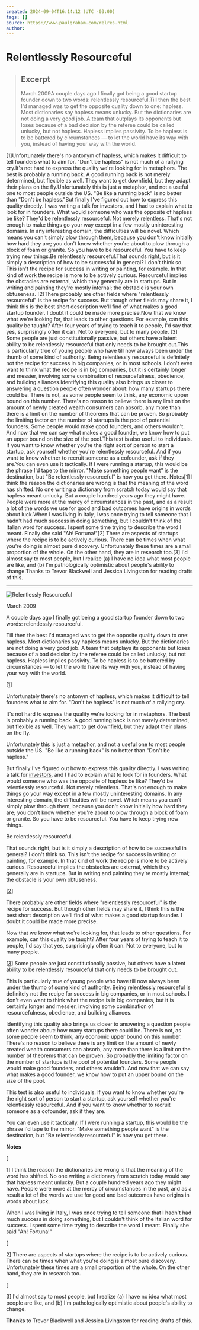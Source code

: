 ```yaml
---
created: 2024-09-04T16:14:12 (UTC -03:00)
tags: []
source: https://www.paulgraham.com/relres.html
author: 
---
```


# Relentlessly Resourceful

> ## Excerpt
> March 2009A couple days ago I finally got being a good startup founder down
to two words:  relentlessly resourceful.Till then the best I'd managed was to get the opposite quality down
to one: hapless.  Most dictionaries say hapless means unlucky.  But
the dictionaries are not doing a very good job.  A team that outplays
its opponents but loses because of a bad decision by the referee
could be called unlucky, but not hapless.  Hapless implies passivity.
To be hapless is to be battered by circumstances — to let the world
have its way with you, instead of having your way with the world.

[1]Unfortunately there's no antonym of hapless, which makes it difficult
to tell founders what to aim for.  "Don't be hapless" is not much
of a rallying cry.It's not hard to express the quality we're looking for in metaphors.
The best is probably a running back.  A good running back is not
merely determined, but flexible as well.  They want to get downfield,
but they adapt their plans on the fly.Unfortunately this is just a metaphor, and not a useful one to most
people outside the US.   "Be like a running back" is no better than
"Don't be hapless."But finally I've figured out how to express this quality directly.
I was writing a talk for 
investors, and I had to explain what to
look for in founders.  What would someone who was the opposite of
hapless be like?  They'd be relentlessly resourceful.  Not merely
relentless.  That's not enough to make things go your way except
in a few mostly uninteresting domains.  In any interesting domain,
the difficulties will be novel.  Which means you can't simply plow
through them, because you don't know initially how hard they are;
you don't know whether you're about to plow through a block of foam
or granite.  So you have to be resourceful. You have to keep
trying new things.Be relentlessly resourceful.That sounds right, but is it simply a description
of how to be successful in general?  I don't think so.  This isn't
the recipe for success in writing or painting, for example.  In
that kind of work the recipe is more to be actively curious.
Resourceful implies the obstacles are external, which they generally
are in startups. But in writing and painting they're mostly internal;
the obstacle is your own obtuseness.
[2]There probably are other fields where "relentlessly resourceful"
is the recipe for success.  But though other fields may share it,
I think this is the best short description we'll find of what makes
a good startup founder.  I doubt it could be made more precise.Now that we know what we're looking for, that leads to other
questions.  For example, can this quality be taught?  After four
years of trying to teach it to people, I'd say that yes, surprisingly
often it can.  Not to everyone, but to many people. 
[3]
Some
people are just constitutionally passive, but others have a latent
ability to be relentlessly resourceful that only needs to be brought
out.This is particularly true of young people who have till now always
been under the thumb of some kind of authority.  Being relentlessly
resourceful is definitely not the recipe for success in big companies,
or in most schools.  I don't even want to think what the recipe is
in big companies, but it is certainly longer and messier, involving
some combination of resourcefulness, obedience, and building
alliances.Identifying this quality also brings us closer to answering a
question people often wonder about: how many startups there could
be.  There is not, as some people seem to think, any economic upper
bound on this number.  There's no reason to believe there is any
limit on the amount of newly created wealth consumers can absorb,
any more than there is a limit on the number of theorems that can
be proven.  So probably the limiting factor on the number of startups
is the pool of potential founders.  Some people would make good
founders, and others wouldn't.  And now that we can say what makes
a good founder, we know how to put an upper bound on the size of
the pool.This test is also useful to individuals.  If you want to know whether
you're the right sort of person to start a startup, ask yourself
whether you're relentlessly resourceful.  And if you want to know
whether to recruit someone as a cofounder, ask if they are.You can even use it tactically.  If I were running a startup, this
would be the phrase I'd tape to the mirror.  "Make something people
want" is the destination, but "Be relentlessly resourceful" is how
you get there.
Notes[1]
I think the reason the dictionaries are wrong is that the
meaning of the word has shifted.  No one writing a dictionary from
scratch today would say that hapless meant unlucky.  But a couple
hundred years ago they might have.  People were more at the mercy
of circumstances in the past, and as a result a lot of the words
we use for good and bad outcomes have origins in words about luck.When I was living in Italy, I was once trying to tell someone
that I hadn't had much success in doing something, but I couldn't
think of the Italian word for success.  I spent some time trying
to describe the word I meant.  Finally she said "Ah! Fortuna!"[2]
There are aspects of startups where the recipe is to be
actively curious.  There can be times when what you're doing is
almost pure discovery.  Unfortunately these times are a small
proportion of the whole.  On the other hand, they are in research
too.[3]
I'd almost say to most people, but I realize (a) I have no
idea what most people are like, and (b) I'm pathologically optimistic
about people's ability to change.Thanks to Trevor Blackwell and Jessica Livingston for reading drafts
of this.

---
![Relentlessly Resourceful](https://s.turbifycdn.com/aah/paulgraham/relentlessly-resourceful-2.gif)

March 2009

A couple days ago I finally got being a good startup founder down to two words: relentlessly resourceful.

Till then the best I'd managed was to get the opposite quality down to one: hapless. Most dictionaries say hapless means unlucky. But the dictionaries are not doing a very good job. A team that outplays its opponents but loses because of a bad decision by the referee could be called unlucky, but not hapless. Hapless implies passivity. To be hapless is to be battered by circumstances — to let the world have its way with you, instead of having your way with the world.

\[[1](https://www.paulgraham.com/relres.html#f1n)\]

Unfortunately there's no antonym of hapless, which makes it difficult to tell founders what to aim for. "Don't be hapless" is not much of a rallying cry.

It's not hard to express the quality we're looking for in metaphors. The best is probably a running back. A good running back is not merely determined, but flexible as well. They want to get downfield, but they adapt their plans on the fly.

Unfortunately this is just a metaphor, and not a useful one to most people outside the US. "Be like a running back" is no better than "Don't be hapless."

But finally I've figured out how to express this quality directly. I was writing a talk for [investors](https://www.paulgraham.com/angelinvesting.html), and I had to explain what to look for in founders. What would someone who was the opposite of hapless be like? They'd be relentlessly resourceful. Not merely relentless. That's not enough to make things go your way except in a few mostly uninteresting domains. In any interesting domain, the difficulties will be novel. Which means you can't simply plow through them, because you don't know initially how hard they are; you don't know whether you're about to plow through a block of foam or granite. So you have to be resourceful. You have to keep trying new things.

Be relentlessly resourceful.

That sounds right, but is it simply a description of how to be successful in general? I don't think so. This isn't the recipe for success in writing or painting, for example. In that kind of work the recipe is more to be actively curious. Resourceful implies the obstacles are external, which they generally are in startups. But in writing and painting they're mostly internal; the obstacle is your own obtuseness.

\[[2](https://www.paulgraham.com/relres.html#f2n)\]

There probably are other fields where "relentlessly resourceful" is the recipe for success. But though other fields may share it, I think this is the best short description we'll find of what makes a good startup founder. I doubt it could be made more precise.

Now that we know what we're looking for, that leads to other questions. For example, can this quality be taught? After four years of trying to teach it to people, I'd say that yes, surprisingly often it can. Not to everyone, but to many people.

\[[3](https://www.paulgraham.com/relres.html#f3n)\] Some people are just constitutionally passive, but others have a latent ability to be relentlessly resourceful that only needs to be brought out.

This is particularly true of young people who have till now always been under the thumb of some kind of authority. Being relentlessly resourceful is definitely not the recipe for success in big companies, or in most schools. I don't even want to think what the recipe is in big companies, but it is certainly longer and messier, involving some combination of resourcefulness, obedience, and building alliances.

Identifying this quality also brings us closer to answering a question people often wonder about: how many startups there could be. There is not, as some people seem to think, any economic upper bound on this number. There's no reason to believe there is any limit on the amount of newly created wealth consumers can absorb, any more than there is a limit on the number of theorems that can be proven. So probably the limiting factor on the number of startups is the pool of potential founders. Some people would make good founders, and others wouldn't. And now that we can say what makes a good founder, we know how to put an upper bound on the size of the pool.

This test is also useful to individuals. If you want to know whether you're the right sort of person to start a startup, ask yourself whether you're relentlessly resourceful. And if you want to know whether to recruit someone as a cofounder, ask if they are.

You can even use it tactically. If I were running a startup, this would be the phrase I'd tape to the mirror. "Make something people want" is the destination, but "Be relentlessly resourceful" is how you get there.

**Notes**

\[

1\] I think the reason the dictionaries are wrong is that the meaning of the word has shifted. No one writing a dictionary from scratch today would say that hapless meant unlucky. But a couple hundred years ago they might have. People were more at the mercy of circumstances in the past, and as a result a lot of the words we use for good and bad outcomes have origins in words about luck.

When I was living in Italy, I was once trying to tell someone that I hadn't had much success in doing something, but I couldn't think of the Italian word for success. I spent some time trying to describe the word I meant. Finally she said "Ah! Fortuna!"

\[

2\] There are aspects of startups where the recipe is to be actively curious. There can be times when what you're doing is almost pure discovery. Unfortunately these times are a small proportion of the whole. On the other hand, they are in research too.

\[

3\] I'd almost say to most people, but I realize (a) I have no idea what most people are like, and (b) I'm pathologically optimistic about people's ability to change.

**Thanks** to Trevor Blackwell and Jessica Livingston for reading drafts of this.
